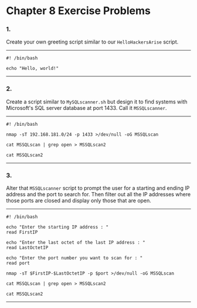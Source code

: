 # Chapter 8 Exercise Problems

### 1.

Create your own greeting script similar to our `HelloHackersArise` script.

---

```shell
#! /bin/bash

echo "Hello, world!"
```

---

### 2.

Create a script similar to `MySQLscanner.sh` but design it to find systems with Microsoft's SQL server database at port 1433. Call it `MSSQLscanner`.

---

```shell
#! /bin/bash

nmap -sT 192.168.181.0/24 -p 1433 >/dev/null -oG MSSQLscan

cat MSSQLscan | grep open > MSSQLscan2

cat MSSQLscan2
```

---

### 3.

Alter that `MSSQLscanner` script to prompt the user for a starting and ending IP address and the port to search for. Then filter out all the IP addresses where those ports are closed and display only those that are open.

---

```shell
#! /bin/bash

echo "Enter the starting IP address : "
read FirstIP

echo "Enter the last octet of the last IP address : "
read LastOctetIP

echo "Enter the port number you want to scan for : "
read port

nmap -sT $FirstIP-$LastOctetIP -p $port >/dev/null -oG MSSQLscan

cat MSSQLscan | grep open > MSSQLscan2

cat MSSQLscan2
```

---

